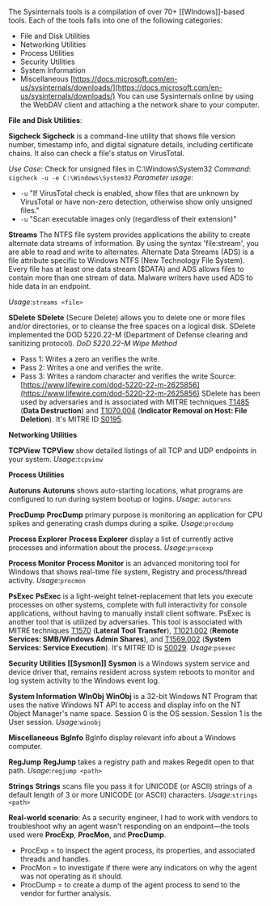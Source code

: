 The Sysinternals tools is a compilation of over 70+ [[WIndows]]-based tools. Each of the tools falls into one of the following categories:
- File and Disk Utilities
- Networking Utilities
- Process Utilities
- Security Utilities
- System Information
- Miscellaneous 
[https://docs.microsoft.com/en-us/sysinternals/downloads/](https://docs.microsoft.com/en-us/sysinternals/downloads/)
You can use Sysinternals online by using the WebDAV client and attaching a the network share to your computer.

**File and Disk Utilities**:

**Sigcheck**
**Sigcheck** is a command-line utility that shows file version number, timestamp info, and digital signature details, including certificate chains. It also can check a file's status on VirusTotal.

*Use Case*: Check for unsigned files in C:\Windows\System32
*Command*: `sigcheck -u -e C:\Windows\System32`
*Parameter usage*: 
- `-u` "If VirusTotal check is enabled, show files that are unknown by VirusTotal or have non-zero detection, otherwise show only unsigned files."
- `-u` "Scan executable images only (regardless of their extension)"

**Streams**
The NTFS file system provides applications the ability to create alternate data streams of information. By using the syntax 'file:stream', you are able to read and write to alternates.
Alternate Data Streams (ADS) is a file attribute specific to Windows NTFS (New Technology File System). Every file has at least one data stream ($DATA) and ADS allows files to contain more than one stream of data. Malware writers have used ADS to hide data in an endpoint.

*Usage*:`streams <file>`

**SDelete**
**SDelete** (Secure Delete) allows you to delete one or more files and/or directories, or to cleanse the free spaces on a logical disk. SDelete implemented the DOD 5220.22-M (Department of Defense clearing and sanitizing protocol).
*DoD 5220.22-M Wipe Method*
- Pass 1: Writes a zero an verifies the write.
- Pass 2: Writes a one and verifies the write.
- Pass 3: Writes a random character and verifies the write
Source: [https://www.lifewire.com/dod-5220-22-m-2625856](https://www.lifewire.com/dod-5220-22-m-2625856)
SDelete has been used by adversaries and is associated with MITRE techniques [T1485](https://attack.mitre.org/techniques/T1485/) (**Data Destruction**) and [T1070.004](https://attack.mitre.org/techniques/T1070/004/) (**Indicator Removal on Host: File Deletion**). It's MITRE ID [S0195](https://attack.mitre.org/software/S0195/).

**Networking Utilities**

**TCPView**
**TCPView** show detailed listings of all TCP and UDP endpoints in your system.
*Usage*:`tcpview`

**Process Utilities**

**Autoruns**
**Autoruns** shows auto-starting locations, what programs are configured to run during system bootup or logins.
*Usage:* `autoruns`

**ProcDump**
**ProcDump** primary purpose is monitoring an application for CPU spikes and generating crash dumps during a spike.
*Usage*:`procdump`

**Process Explorer**
**Process Explorer** display a list of currently active processes and information about the process.
*Usage*:`procexp`

**Process Monitor**
**Process Monitor** is an advanced monitoring tool for Windows that shows real-time file system, Registry and process/thread activity.
*Usage*:`procmon`

**PsExec**
**PsExec** is a light-weight telnet-replacement that lets you execute processes on other systems, complete with full interactivity for console applications, without having to manually install client software.
PsExec is another tool that is utilized by adversaries. This tool is associated with MITRE techniques [T1570](https://attack.mitre.org/techniques/T1570) (**Lateral Tool Transfer**), [T1021.002](https://attack.mitre.org/techniques/T1021/002) (**Remote Services: SMB/Windows Admin Shares**), and [T1569.002](https://attack.mitre.org/techniques/T1569/002) (**System Services: Service Execution**). It's MITRE ID is [S0029](https://attack.mitre.org/software/S0029/).
*Usage*:`psexec`

**Security Utilities**
**[[Sysmon]]**
**Sysmon** is a Windows system service and device driver that, remains resident across system reboots to monitor and log system activity to the Windows event log.

**System Information**
**WInObj**
**WinObj** is a 32-bit Windows NT Program that uses the native Windows NT API to access and display info on the NT Object Manager's name space.
Session 0 is the OS session.
Session 1 is the User session.
*Usage*:`winobj`

**Miscellaneous**
**BgInfo**
BgInfo display relevant info about a Windows computer.

**RegJump**
**RegJump** takes a registry path and makes Regedit open to that path.
*Usage*:`regjump <path>`

**Strings** 
**Strings** scans file you pass it for UNICODE (or ASCII) strings of a default length of 3 or more UNICODE (or ASCII) characters.
*Usage*:`strings <path>`

**Real-world scenario**: As a security engineer, I had to work with vendors to troubleshoot why an agent wasn't responding on an endpoint—the tools used were **ProcExp**, **ProcMon**, and **ProcDump**.

- ProcExp = to inspect the agent process, its properties, and associated threads and handles.
- ProcMon = to investigate if there were any indicators on why the agent was not operating as it should.
- ProcDump = to create a dump of the agent process to send to the vendor for further analysis.